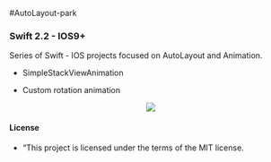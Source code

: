 #AutoLayout-park
### Swift 2.2 - IOS9+

Series of Swift - IOS projects focused on AutoLayout and Animation. 

* SimpleStackViewAnimation
 - Custom rotation animation
<p align="center">
   <img src="http://manuelcarlos.github.io/images/stackViewRotation.gif" >
</p>



#### License
 - “This project is licensed under the terms of the MIT license.